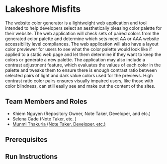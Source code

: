 # Lakeshore Misfits

The website color generator is a lightweight web application and tool intended to help developers select an aesthetically pleasing color palette for their website. The web application will check sets of paired colors from the generated color palette and determine which sets meet AA or AAA website accessibility level compliances. The web application will also have a layout color previewer for users to see what the color palette would look like if applied to a static web page and let them determine if they want to keep the colors or generate a new palette. The application may also include a contrast adjustment feature, which evaluates the values of each color in the palette and tweaks them to ensure there is enough contrast ratio between selected pairs of light and dark value colors used for the previews. High contrast ratio color pairs ensures visually impaired users, like those with color blindness, can still easily see and make out the content of the sites.

## Team Members and Roles

-   Khiem Nguyen (Repository Owner, Note Taker, Developer, and etc.)
-   Selena Cade (Note Taker, etc. )
-   [Munmi Thakuria (Note Taker, Developer, etc.)](https://github.com/munmithakuria/CIS641-HW2-Thakuria)

## Prerequisites

## Run Instructions
